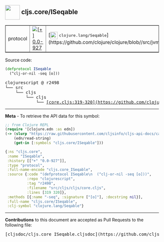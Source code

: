 ## <img width="48px" valign="middle" src="http://i.imgur.com/Hi20huC.png"> cljs.core/ISeqable

 <table border="1">
<tr>

<td>protocol</td>
<td><a href="https://github.com/cljsinfo/cljs-api-docs/tree/0.0-927"><img valign="middle" alt="[+] 0.0-927" src="https://img.shields.io/badge/+-0.0--927-lightgrey.svg"></a> </td>
<td>
[<img height="24px" valign="middle" src="http://i.imgur.com/1GjPKvB.png"> <samp>clojure.lang/Seqable</samp>](https://github.com/clojure/clojure/blob//src/jvm/clojure/lang/Seqable.java)
</td>
</tr>
</table>






Source code:

```clj
(defprotocol ISeqable
  (^clj-or-nil -seq [o]))
```

 <pre>
clojurescript @ r2498
└── src
    └── cljs
        └── cljs
            └── <ins>[core.cljs:319-320](https://github.com/clojure/clojurescript/blob/r2498/src/cljs/cljs/core.cljs#L319-L320)</ins>
</pre>


---

__Meta__ - To retrieve the API data for this symbol:

```clj
;; from Clojure REPL
(require '[clojure.edn :as edn])
(-> (slurp "https://raw.githubusercontent.com/cljsinfo/cljs-api-docs/catalog/cljs-api.edn")
    (edn/read-string)
    (get-in [:symbols "cljs.core/ISeqable"]))
```

```clj
{:ns "cljs.core",
 :name "ISeqable",
 :history [["+" "0.0-927"]],
 :type "protocol",
 :full-name-encode "cljs.core_ISeqable",
 :source {:code "(defprotocol ISeqable\n  (^clj-or-nil -seq [o]))",
          :repo "clojurescript",
          :tag "r2498",
          :filename "src/cljs/cljs/core.cljs",
          :lines [319 320]},
 :methods [{:name "-seq", :signature ["[o]"], :docstring nil}],
 :full-name "cljs.core/ISeqable",
 :clj-symbol "clojure.lang/Seqable"}

```

---

__Contributions__ to this document are accepted as Pull Requests to the following file:

 <pre>
[cljsdoc/cljs.core_ISeqable.cljsdoc](https://github.com/cljsinfo/cljs-api-docs/blob/master/cljsdoc/cljs.core_ISeqable.cljsdoc)
</pre>

